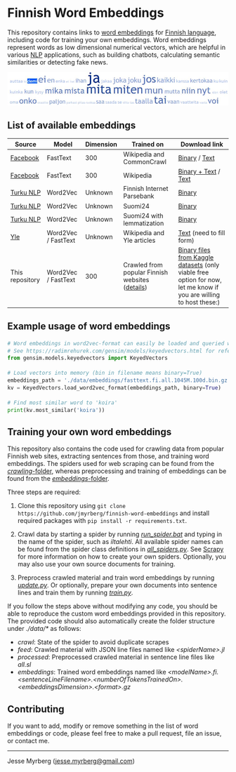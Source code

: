 # Finnish Word Embeddings

This repository contains links to [word embeddings](https://en.wikipedia.org/wiki/Word_embedding) for [Finnish language](https://en.wikipedia.org/wiki/Finnish_language), including code for training your own embeddings. Word embeddings represent words as low dimensional numerical vectors, which are helpful in various [NLP](https://en.wikipedia.org/wiki/Natural_language_processing) applications, such as building chatbots, calculating semantic similarities or detecting fake news.

![Finnish words](picture.JPG "Finnish words")

## List of available embeddings

|   Source																|   Model		|   Dimension	|  	Trained on								|	Download link 	|
|---																	|---			|---			|---										|---			  	|
|   [Facebook](https://fasttext.cc/docs/en/crawl-vectors.html)			|   FastText	|	300			| 	Wikipedia and CommonCrawl				|		[Binary](https://dl.fbaipublicfiles.com/fasttext/vectors-crawl/cc.fi.300.bin.gz) / [Text](https://dl.fbaipublicfiles.com/fasttext/vectors-crawl/cc.fi.300.vec.gz) |
|   [Facebook](https://fasttext.cc/docs/en/pretrained-vectors.html)		|   FastText	|	300			| 	Wikipedia								|		[Binary + Text](https://dl.fbaipublicfiles.com/fasttext/vectors-wiki/wiki.fi.zip) / [Text](https://dl.fbaipublicfiles.com/fasttext/vectors-wiki/wiki.fi.vec)	|
|   [Turku NLP](https://turkunlp.org/finnish_nlp.html)					|  	Word2Vec	|	Unknown 	|   Finnish Internet Parsebank          	|	[Binary](http://dl.turkunlp.org/finnish-embeddings/finnish_4B_parsebank_skgram.bin)				|
|   [Turku NLP](https://turkunlp.org/finnish_nlp.html)					|  	Word2Vec	|	Unknown 	|   Suomi24									|	[Binary](http://dl.turkunlp.org/finnish-embeddings/finnish_s24_skgram.bin)				|
|   [Turku NLP](https://turkunlp.org/finnish_nlp.html)					|  	Word2Vec	|	Unknown 	|   Suomi24 with lemmatization				|	[Binary](http://dl.turkunlp.org/finnish-embeddings/finnish_s24_skgram_lemmas.bin)				|
|   [Yle](https://developer.yle.fi/)					|  	Word2Vec / FastText	|	Unknown 	|   Wikipedia and Yle articles				|	[Text](https://developer.yle.fi/en/data/index.html#downloads) (need to fill form)			|
|   This repository														|   Word2Vec / FastText			|   300			|   Crawled from popular Finnish websites ([details](crawling/spiders/all_spiders.py))	|	[Binary files from Kaggle datasets](https://www.kaggle.com/jmyrberg/finnish-word-embeddings) (only viable free option for now, let me know if you are willing to host these:)	|

## Example usage of word embeddings

```python
# Word embeddings in word2vec-format can easily be loaded and queried with gensim
# See https://radimrehurek.com/gensim/models/keyedvectors.html for reference
from gensim.models.keyedvectors import KeyedVectors

# Load vectors into memory (bin in filename means binary=True)
embeddings_path = './data/embeddings/fasttext.fi.all.1045M.100d.bin.gz'
kv = KeyedVectors.load_word2vec_format(embeddings_path, binary=True)

# Find most similar word to 'koira'
print(kv.most_similar('koira'))
```

## Training your own word embeddings

This repository also contains the code used for crawling data from popular Finnish web sites, extracting sentences from those, and training word embeddings. The spiders used for web scraping can be found from the [*crawling*-folder](crawling/), whereas preprocessing and training of embeddings can be found from the [*embeddings*-folder](embeddings/).

Three steps are required:

1. Clone this repository using ```git clone https://github.com/jmyrberg/finnish-word-embeddings``` and install required packages with ```pip install -r requirements.txt```.

2. Crawl data by starting a spider by running [*run_spider.bat*](scripts/run_spider.bat) and typing in the name of the spider, such as *iltalehti*. All available spider names can be found from the spider class definitions in [*all_spiders.py*](crawling/spiders/all_spiders.py). See [Scrapy](https://scrapy.org/) for more information on how to create your own spiders. Optionally, you may also use your own source documents for training.

3. Preprocess crawled material and train word embeddings by running [*update.py*](embeddings/update.py). Or optionally, prepare your own documents into sentence lines and train them by running [*train.py*](embeddings/train.py).

If you follow the steps above without modifying any code, you should be able to reproduce the custom word embeddings provided in this repository. The provided code should also automatically create the folder structure under *./data/\** as follows:

* *crawl*: State of the spider to avoid duplicate scrapes
* *feed*: Crawled material with JSON line files named like *\<spiderName\>.jl*
* *processed*: Preprocessed crawled material in sentence line files like *all.sl*
* *embeddings*: Trained word embeddings named like *\<modelName\>.fi.\<sentenceLineFilename\>.\<numberOfTokensTrainedOn\>.\<embeddingsDimension\>.\<format\>.gz*

## Contributing

If you want to add, modify or remove something in the list of word embeddings or code, please feel free to make a pull request, file an issue, or contact me.

---
Jesse Myrberg (jesse.myrberg@gmail.com)